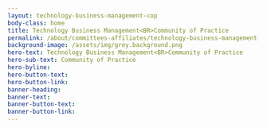 ```yaml
---
layout: technology-business-management-cop
body-class: home
title: Technology Business Management<BR>Community of Practice
permalink: /about/committees-affiliates/technology-business-management-cop/
background-image: /assets/img/grey.background.png
hero-text: Technology Business Management<BR>Community of Practice 
hero-sub-text: Community of Practice
hero-byline:
hero-button-text: 
hero-button-link: 
banner-heading: 
banner-text: 
banner-button-text: 
banner-button-link: 
---
```

